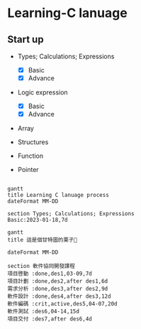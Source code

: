 # Learning-C lanuage
## Start up

- Types; Calculations; Expressions
  - [x] Basic
  - [X] Advance

- Logic expression
  - [x] Basic
  - [x] Advance 

- Array

- Structures

- Function

- Pointer

```

gantt
title Learning C lanuage process
dateFormat MM-DD

section Types; Calculations; Expressions
Basic:2023-01-18,7d

```
```mermaid
gantt
title 這是個甘特圖的栗子🌰

dateFormat MM-DD

section 軟件協同開發課程
項目啓動 :done,des1,03-09,7d
項目計劃 :done,des2,after des1,6d
需求分析 :done,des3,after des2,9d
軟件設計 :done,des4,after des3,12d
軟件編碼 :crit,active,des5,04-07,20d
軟件測試 :des6,04-14,15d
項目交付 :des7,after des6,4d
```
